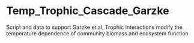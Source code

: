 # Temp_Trophic_Cascade_Garzke
Script and data to support Garzke et al, Trophic Interactions modify the temperature dependence of community biomass and ecosystem function
